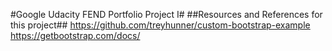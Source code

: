 #Google Udacity FEND Portfolio Project I#
##Resources and References for this project##
https://github.com/treyhunner/custom-bootstrap-example<br>
https://getbootstrap.com/docs/

